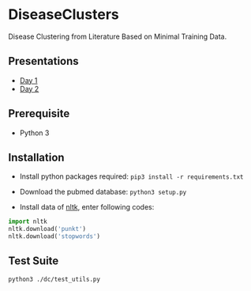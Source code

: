 # DiseaseClusters

Disease Clustering from Literature Based on Minimal Training Data.

## Presentations

- [Day 1](https://docs.google.com/presentation/d/1OeYWhXnbjgy0pLFU8URxye0xEFQdAGDFmN038SomnbU/edit?usp=sharing)
- [Day 2](https://docs.google.com/presentation/d/1Dgd9E-IKHj1mSZOfUHR4GfukmkeYuXqyeWCGdBRG6Lg/edit?usp=sharing)

## Prerequisite

- Python 3

## Installation

- Install python packages required: `pip3 install -r requirements.txt`

- Download the pubmed database: `python3 setup.py`

- Install data of [nltk](https://www.nltk.org/index.html), enter following codes:
``` python
import nltk
nltk.download('punkt')
nltk.download('stopwords')
```

## Test Suite
`python3 ./dc/test_utils.py`
